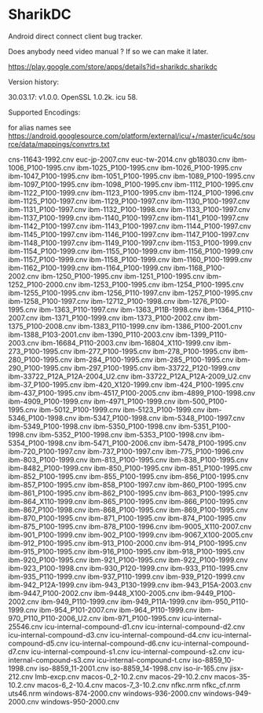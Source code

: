 # SharikDC

Android direct connect client bug tracker.

Does anybody need video manual ? If so we can make it later.

https://play.google.com/store/apps/details?id=sharikdc.sharikdc


Version history:

30.03.17: v1.0.0. OpenSSL 1.0.2k. icu 58.



Supported Encodings:

for alias names see https://android.googlesource.com/platform/external/icu/+/master/icu4c/source/data/mappings/convrtrs.txt

cns-11643-1992.cnv
euc-jp-2007.cnv
euc-tw-2014.cnv
gb18030.cnv
ibm-1006_P100-1995.cnv
ibm-1025_P100-1995.cnv
ibm-1026_P100-1995.cnv
ibm-1047_P100-1995.cnv
ibm-1051_P100-1995.cnv
ibm-1089_P100-1995.cnv
ibm-1097_P100-1995.cnv
ibm-1098_P100-1995.cnv
ibm-1112_P100-1995.cnv
ibm-1122_P100-1999.cnv
ibm-1123_P100-1995.cnv
ibm-1124_P100-1996.cnv
ibm-1125_P100-1997.cnv
ibm-1129_P100-1997.cnv
ibm-1130_P100-1997.cnv
ibm-1131_P100-1997.cnv
ibm-1132_P100-1998.cnv
ibm-1133_P100-1997.cnv
ibm-1137_P100-1999.cnv
ibm-1140_P100-1997.cnv
ibm-1141_P100-1997.cnv
ibm-1142_P100-1997.cnv
ibm-1143_P100-1997.cnv
ibm-1144_P100-1997.cnv
ibm-1145_P100-1997.cnv
ibm-1146_P100-1997.cnv
ibm-1147_P100-1997.cnv
ibm-1148_P100-1997.cnv
ibm-1149_P100-1997.cnv
ibm-1153_P100-1999.cnv
ibm-1154_P100-1999.cnv
ibm-1155_P100-1999.cnv
ibm-1156_P100-1999.cnv
ibm-1157_P100-1999.cnv
ibm-1158_P100-1999.cnv
ibm-1160_P100-1999.cnv
ibm-1162_P100-1999.cnv
ibm-1164_P100-1999.cnv
ibm-1168_P100-2002.cnv
ibm-1250_P100-1995.cnv
ibm-1251_P100-1995.cnv
ibm-1252_P100-2000.cnv
ibm-1253_P100-1995.cnv
ibm-1254_P100-1995.cnv
ibm-1255_P100-1995.cnv
ibm-1256_P110-1997.cnv
ibm-1257_P100-1995.cnv
ibm-1258_P100-1997.cnv
ibm-12712_P100-1998.cnv
ibm-1276_P100-1995.cnv
ibm-1363_P110-1997.cnv
ibm-1363_P11B-1998.cnv
ibm-1364_P110-2007.cnv
ibm-1371_P100-1999.cnv
ibm-1373_P100-2002.cnv
ibm-1375_P100-2008.cnv
ibm-1383_P110-1999.cnv
ibm-1386_P100-2001.cnv
ibm-1388_P103-2001.cnv
ibm-1390_P110-2003.cnv
ibm-1399_P110-2003.cnv
ibm-16684_P110-2003.cnv
ibm-16804_X110-1999.cnv
ibm-273_P100-1995.cnv
ibm-277_P100-1995.cnv
ibm-278_P100-1995.cnv
ibm-280_P100-1995.cnv
ibm-284_P100-1995.cnv
ibm-285_P100-1995.cnv
ibm-290_P100-1995.cnv
ibm-297_P100-1995.cnv
ibm-33722_P120-1999.cnv
ibm-33722_P12A_P12A-2004_U2.cnv
ibm-33722_P12A_P12A-2009_U2.cnv
ibm-37_P100-1995.cnv
ibm-420_X120-1999.cnv
ibm-424_P100-1995.cnv
ibm-437_P100-1995.cnv
ibm-4517_P100-2005.cnv
ibm-4899_P100-1998.cnv
ibm-4909_P100-1999.cnv
ibm-4971_P100-1999.cnv
ibm-500_P100-1995.cnv
ibm-5012_P100-1999.cnv
ibm-5123_P100-1999.cnv
ibm-5346_P100-1998.cnv
ibm-5347_P100-1998.cnv
ibm-5348_P100-1997.cnv
ibm-5349_P100-1998.cnv
ibm-5350_P100-1998.cnv
ibm-5351_P100-1998.cnv
ibm-5352_P100-1998.cnv
ibm-5353_P100-1998.cnv
ibm-5354_P100-1998.cnv
ibm-5471_P100-2006.cnv
ibm-5478_P100-1995.cnv
ibm-720_P100-1997.cnv
ibm-737_P100-1997.cnv
ibm-775_P100-1996.cnv
ibm-803_P100-1999.cnv
ibm-813_P100-1995.cnv
ibm-838_P100-1995.cnv
ibm-8482_P100-1999.cnv
ibm-850_P100-1995.cnv
ibm-851_P100-1995.cnv
ibm-852_P100-1995.cnv
ibm-855_P100-1995.cnv
ibm-856_P100-1995.cnv
ibm-857_P100-1995.cnv
ibm-858_P100-1997.cnv
ibm-860_P100-1995.cnv
ibm-861_P100-1995.cnv
ibm-862_P100-1995.cnv
ibm-863_P100-1995.cnv
ibm-864_X110-1999.cnv
ibm-865_P100-1995.cnv
ibm-866_P100-1995.cnv
ibm-867_P100-1998.cnv
ibm-868_P100-1995.cnv
ibm-869_P100-1995.cnv
ibm-870_P100-1995.cnv
ibm-871_P100-1995.cnv
ibm-874_P100-1995.cnv
ibm-875_P100-1995.cnv
ibm-878_P100-1996.cnv
ibm-9005_X110-2007.cnv
ibm-901_P100-1999.cnv
ibm-902_P100-1999.cnv
ibm-9067_X100-2005.cnv
ibm-912_P100-1995.cnv
ibm-913_P100-2000.cnv
ibm-914_P100-1995.cnv
ibm-915_P100-1995.cnv
ibm-916_P100-1995.cnv
ibm-918_P100-1995.cnv
ibm-920_P100-1995.cnv
ibm-921_P100-1995.cnv
ibm-922_P100-1999.cnv
ibm-923_P100-1998.cnv
ibm-930_P120-1999.cnv
ibm-933_P110-1995.cnv
ibm-935_P110-1999.cnv
ibm-937_P110-1999.cnv
ibm-939_P120-1999.cnv
ibm-942_P12A-1999.cnv
ibm-943_P130-1999.cnv
ibm-943_P15A-2003.cnv
ibm-9447_P100-2002.cnv
ibm-9448_X100-2005.cnv
ibm-9449_P100-2002.cnv
ibm-949_P110-1999.cnv
ibm-949_P11A-1999.cnv
ibm-950_P110-1999.cnv
ibm-954_P101-2007.cnv
ibm-964_P110-1999.cnv
ibm-970_P110_P110-2006_U2.cnv
ibm-971_P100-1995.cnv
icu-internal-25546.cnv
icu-internal-compound-d1.cnv
icu-internal-compound-d2.cnv
icu-internal-compound-d3.cnv
icu-internal-compound-d4.cnv
icu-internal-compound-d5.cnv
icu-internal-compound-d6.cnv
icu-internal-compound-d7.cnv
icu-internal-compound-s1.cnv
icu-internal-compound-s2.cnv
icu-internal-compound-s3.cnv
icu-internal-compound-t.cnv
iso-8859_10-1998.cnv
iso-8859_11-2001.cnv
iso-8859_14-1998.cnv
iso-ir-165.cnv
jisx-212.cnv
lmb-excp.cnv
macos-0_2-10.2.cnv
macos-29-10.2.cnv
macos-35-10.2.cnv
macos-6_2-10.4.cnv
macos-7_3-10.2.cnv
nfkc.nrm
nfkc_cf.nrm
uts46.nrm
windows-874-2000.cnv
windows-936-2000.cnv
windows-949-2000.cnv
windows-950-2000.cnv
